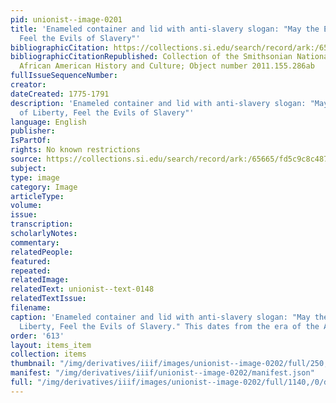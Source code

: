 ```yaml
---
pid: unionist--image-0201
title: 'Enameled container and lid with anti-slavery slogan: "May the Enemies of Liberty,
  Feel the Evils of Slavery"'
bibliographicCitation: https://collections.si.edu/search/record/ark:/65665/fd5c9c8c487349c439da88eb4093c00eacd
bibliographicCitationRepublished: Collection of the Smithsonian National Museum of
  African American History and Culture; Object number 2011.155.286ab
fullIssueSequenceNumber: 
creator: 
dateCreated: 1775-1791
description: 'Enameled container and lid with anti-slavery slogan: "May the Enemies
  of Liberty, Feel the Evils of Slavery"'
language: English
publisher: 
IsPartOf: 
rights: No known restrictions
source: https://collections.si.edu/search/record/ark:/65665/fd5c9c8c487349c439da88eb4093c00eacd
subject: 
type: image
category: Image
articleType: 
volume: 
issue: 
transcription: 
scholarlyNotes: 
commentary: 
relatedPeople: 
featured: 
repeated: 
relatedImage: 
relatedText: unionist--text-0148
relatedTextIssue: 
filename: 
caption: 'Enameled container and lid with anti-slavery slogan: "May the Enemies of
  Liberty, Feel the Evils of Slavery." This dates from the era of the American Revolution.'
order: '613'
layout: items_item
collection: items
thumbnail: "/img/derivatives/iiif/images/unionist--image-0202/full/250,/0/default.jpg"
manifest: "/img/derivatives/iiif/unionist--image-0202/manifest.json"
full: "/img/derivatives/iiif/images/unionist--image-0202/full/1140,/0/default.jpg"
---
```

